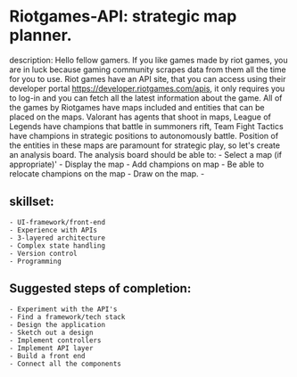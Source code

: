 # Riotgames-API: strategic map planner.

description: Hello fellow gamers. If you like games made by riot games, you are in luck because gaming community scrapes data from them all the time for you to use. Riot games have an API site, that you can access using their developer portal https://developer.riotgames.com/apis, it only requires you to log-in and you can fetch all the latest information about the game.
All of the games by Riotgames have maps included and entities that can be placed on the maps. 
Valorant has agents that shoot in maps, League of Legends have champions that battle in summoners rift, Team Fight Tactics have champions in strategic positions to autonomously battle. 
Position of the entities in these maps are paramount for strategic play, so let's create an analysis board. 
The analysis board should be able to:
    - Select a map (if appropriate)'
    - Display the map
    - Add champions on map
    - Be able to relocate champions on the map
    - Draw on the map.
    -  

## skillset: 
    - UI-framework/front-end
    - Experience with APIs
    - 3-layered architecture
    - Complex state handling
    - Version control
    - Programming

## Suggested steps of completion: 
    - Experiment with the API's
    - Find a framework/tech stack
    - Design the application
    - Sketch out a design
    - Implement controllers
    - Implement API layer
    - Build a front end
    - Connect all the components
  